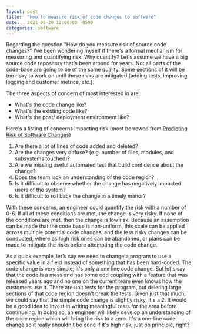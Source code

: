 ```yaml
---
layout: post
title:  "How to measure risk of code changes to software"
date:   2021-09-20 12:00:00 -0500
categories: software
---
```


Regarding the question "How do you measure risk of source code changes?" I've been wondering myself if there's a formal mechanism for measuring and quantifying risk.  Why quantify?  Let's assume we have a big source code repository that's been around for years.  Not all parts of the code-base are going to be of the same quality.  Some sections of it will be too risky to work on until those risks are mitigated (adding tests, improving logging and customer metrics, etc.).

The three aspects of concern of most interested in are:

- What's the code change like?
- What's the existing code like?
- What's the post/ deployment environment like?

Here's a listing of concerns impacting risk (most borrowed from [Predicting Risk of Software Changes](https://mockus.org/papers/bltj13.pdf))

1. Are there a lot of lines of code added and deleted?
2. Are the changes very diffuse? (e.g. number of files, modules, and subsystems touched)?
3. Are we missing useful automated test that build confidence about the change?
4. Does the team lack an understanding of the code region?
5. Is it difficult to observe whether the change has negatively impacted users of the system?
6. Is it difficult to roll back the change in a timely manor?

With these concerns, an engineer could quantify the risk with a number of 0-6.  If all of these conditions are met, the change is very risky.  If none of the conditions are met, then the change is low risk.  Because an assumption can be made that the code base is non-uniform, this scale can be applied across multiple potential code changes, and the less risky changes can be conducted, where as high risk ones can be abandoned, or plans can be made to mitigate the risks before attempting the code change.

As a quick example, let's say we need to change a program to use a specific value in a field instead of something that has been hard-coded.  The code change is very simple; it's only a one line code change.  But let's say that the code is a mess and has some odd coupling with a feature that was released years ago and no one on the current team even knows how the customers use it.  There are unit tests for the program, but deleting large sections of that code region doesn't break the tests.  Given just that much, we could say that the simple code change is slightly risky, it's a 2. It would be a good idea to invest in writing meaningful tests for the area before continueing. In doing so, an engineer will likely develop an understanding of the code region which will bring the risk to a zero. It's a one-line code change so it really shouldn't be done if it's high risk, just on principle, right?

